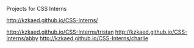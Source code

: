 Projects for CSS Interns


http://kzkaed.github.io/CSS-Interns/

http://kzkaed.github.io/CSS-Interns/tristan
http://kzkaed.github.io/CSS-Interns/abby
http://kzkaed.github.io/CSS-Interns/charlie
